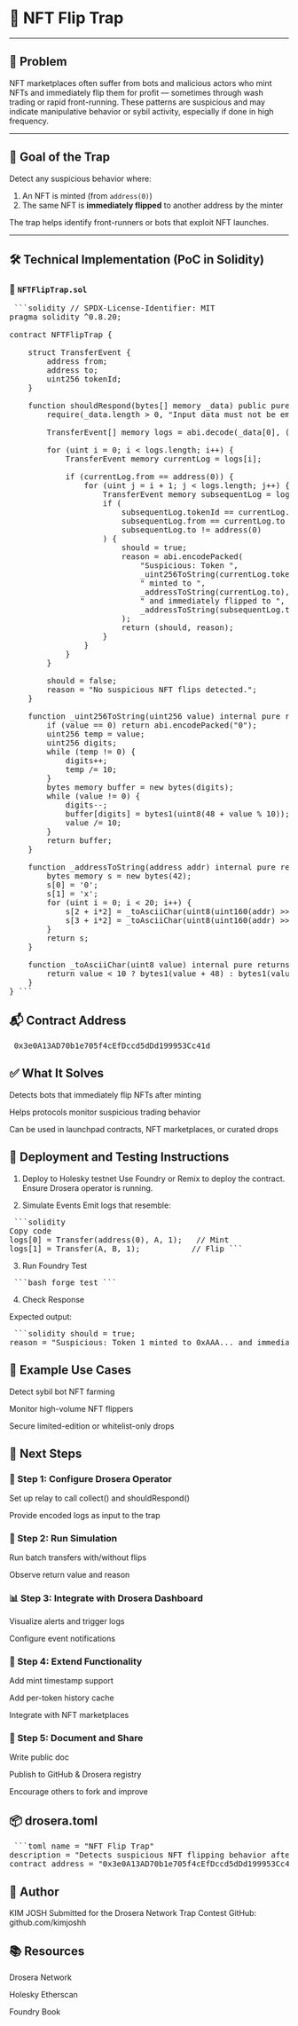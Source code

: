 # 🧠 NFT Flip Trap

---

## 📌 Problem

NFT marketplaces often suffer from bots and malicious actors who mint NFTs and immediately flip them for profit — sometimes through wash trading or rapid front-running. These patterns are suspicious and may indicate manipulative behavior or sybil activity, especially if done in high frequency.

---

## 🎯 Goal of the Trap

Detect any suspicious behavior where:
1. An NFT is minted (from `address(0)`)
2. The same NFT is **immediately flipped** to another address by the minter

The trap helps identify front-runners or bots that exploit NFT launches.

---

## 🛠 Technical Implementation (PoC in Solidity)

### 📄 `NFTFlipTrap.sol`

<pre> ```solidity // SPDX-License-Identifier: MIT
pragma solidity ^0.8.20;

contract NFTFlipTrap {

    struct TransferEvent {
        address from;
        address to;
        uint256 tokenId;
    }

    function shouldRespond(bytes[] memory _data) public pure returns (bool should, bytes memory reason) {
        require(_data.length > 0, "Input data must not be empty.");

        TransferEvent[] memory logs = abi.decode(_data[0], (TransferEvent[]));

        for (uint i = 0; i < logs.length; i++) {
            TransferEvent memory currentLog = logs[i];

            if (currentLog.from == address(0)) {
                for (uint j = i + 1; j < logs.length; j++) {
                    TransferEvent memory subsequentLog = logs[j];
                    if (
                        subsequentLog.tokenId == currentLog.tokenId &&
                        subsequentLog.from == currentLog.to &&
                        subsequentLog.to != address(0)
                    ) {
                        should = true;
                        reason = abi.encodePacked(
                            "Suspicious: Token ",
                            _uint256ToString(currentLog.tokenId),
                            " minted to ",
                            _addressToString(currentLog.to),
                            " and immediately flipped to ",
                            _addressToString(subsequentLog.to)
                        );
                        return (should, reason);
                    }
                }
            }
        }

        should = false;
        reason = "No suspicious NFT flips detected.";
    }

    function _uint256ToString(uint256 value) internal pure returns (bytes memory) {
        if (value == 0) return abi.encodePacked("0");
        uint256 temp = value;
        uint256 digits;
        while (temp != 0) {
            digits++;
            temp /= 10;
        }
        bytes memory buffer = new bytes(digits);
        while (value != 0) {
            digits--;
            buffer[digits] = bytes1(uint8(48 + value % 10));
            value /= 10;
        }
        return buffer;
    }

    function _addressToString(address addr) internal pure returns (bytes memory) {
        bytes memory s = new bytes(42);
        s[0] = '0';
        s[1] = 'x';
        for (uint i = 0; i < 20; i++) {
            s[2 + i*2] = _toAsciiChar(uint8(uint160(addr) >> (8*(19 - i)) >> 4));
            s[3 + i*2] = _toAsciiChar(uint8(uint160(addr) >> (8*(19 - i)) & 0x0f));
        }
        return s;
    }

    function _toAsciiChar(uint8 value) internal pure returns (bytes1) {
        return value < 10 ? bytes1(value + 48) : bytes1(value + 87);
    }
} ``` </pre>

## 📬 Contract Address
<pre> 0x3e0A13AD70b1e705f4cEfDccd5dDd199953Cc41d </pre>

## ✅ What It Solves
Detects bots that immediately flip NFTs after minting

Helps protocols monitor suspicious trading behavior

Can be used in launchpad contracts, NFT marketplaces, or curated drops

## 🧪 Deployment and Testing Instructions
1. Deploy to Holesky testnet
Use Foundry or Remix to deploy the contract. Ensure Drosera operator is running.

2. Simulate Events
Emit logs that resemble:

<pre> ```solidity
Copy code
logs[0] = Transfer(address(0), A, 1);   // Mint
logs[1] = Transfer(A, B, 1);           // Flip ``` </pre>

3. Run Foundry Test
<pre> ```bash forge test ``` </pre>

4. Check Response

Expected output:
<pre> ```solidity should = true;
reason = "Suspicious: Token 1 minted to 0xAAA... and immediately flipped to 0xBBB..."; ``` </pre>

## 🧠 Example Use Cases
Detect sybil bot NFT farming

Monitor high-volume NFT flippers

Secure limited-edition or whitelist-only drops

## 🚀 Next Steps
### 🔧 Step 1: Configure Drosera Operator
Set up relay to call collect() and shouldRespond()

Provide encoded logs as input to the trap

### 🧪 Step 2: Run Simulation
Run batch transfers with/without flips

Observe return value and reason

### 📊 Step 3: Integrate with Drosera Dashboard
Visualize alerts and trigger logs

Configure event notifications

### 🧩 Step 4: Extend Functionality
Add mint timestamp support

Add per-token history cache

Integrate with NFT marketplaces

### 📝 Step 5: Document and Share
Write public doc

Publish to GitHub & Drosera registry

Encourage others to fork and improve

## 📦 drosera.toml
<pre> ```toml name = "NFT Flip Trap"
description = "Detects suspicious NFT flipping behavior after minting and immediate resale."
contract_address = "0x3e0A13AD70b1e705f4cEfDccd5dDd199953Cc41d" ``` </pre>

## 👤 Author
KIM JOSH
Submitted for the Drosera Network Trap Contest
GitHub: github.com/kimjoshh

## 📚 Resources
Drosera Network

Holesky Etherscan

Foundry Book